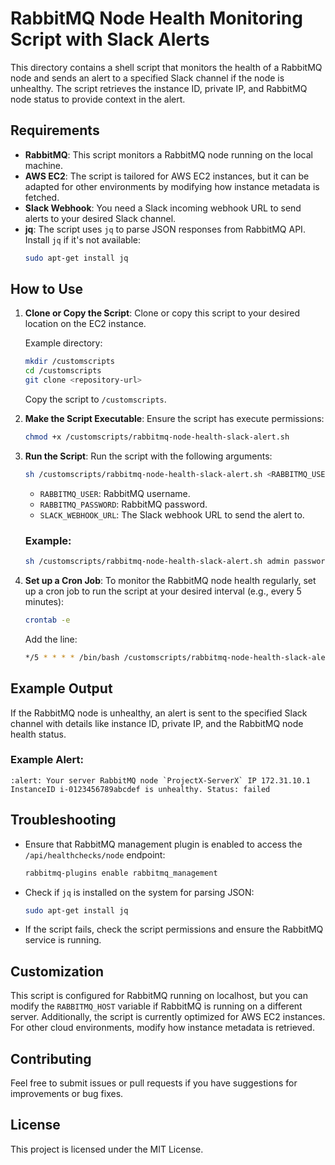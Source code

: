 # RabbitMQ Node Health Monitoring Script with Slack Alerts

This directory contains a shell script that monitors the health of a RabbitMQ node and sends an alert to a specified Slack channel if the node is unhealthy. The script retrieves the instance ID, private IP, and RabbitMQ node status to provide context in the alert.

## Requirements

- **RabbitMQ**: This script monitors a RabbitMQ node running on the local machine.
- **AWS EC2**: The script is tailored for AWS EC2 instances, but it can be adapted for other environments by modifying how instance metadata is fetched.
- **Slack Webhook**: You need a Slack incoming webhook URL to send alerts to your desired Slack channel.
- **jq**: The script uses `jq` to parse JSON responses from RabbitMQ API. Install `jq` if it's not available:
  ```bash
  sudo apt-get install jq
  ```

## How to Use

1. **Clone or Copy the Script**: Clone or copy this script to your desired location on the EC2 instance.

   Example directory:
   ```bash
   mkdir /customscripts
   cd /customscripts
   git clone <repository-url>
   ```
   Copy the script to `/customscripts`.

2. **Make the Script Executable**: Ensure the script has execute permissions:
   ```bash
   chmod +x /customscripts/rabbitmq-node-health-slack-alert.sh
   ```

3. **Run the Script**: Run the script with the following arguments:
   ```bash
   sh /customscripts/rabbitmq-node-health-slack-alert.sh <RABBITMQ_USER> <RABBITMQ_PASSWORD> <SLACK_WEBHOOK_URL>
   ```

   - `RABBITMQ_USER`: RabbitMQ username.
   - `RABBITMQ_PASSWORD`: RabbitMQ password.
   - `SLACK_WEBHOOK_URL`: The Slack webhook URL to send the alert to.

   ### Example:
   ```bash
   sh /customscripts/rabbitmq-node-health-slack-alert.sh admin password123 https://hooks.slack.com/services/XXXXXXXXXX/XXXXXXXXXX/XXXXXXXXXXXXXXXXXXXXXXXXXXXXXX
   ```

4. **Set up a Cron Job**: To monitor the RabbitMQ node health regularly, set up a cron job to run the script at your desired interval (e.g., every 5 minutes):
   ```bash
   crontab -e
   ```
   Add the line:
   ```bash
   */5 * * * * /bin/bash /customscripts/rabbitmq-node-health-slack-alert.sh <RABBITMQ_USER> <RABBITMQ_PASSWORD> <SLACK_WEBHOOK_URL>
   ```

## Example Output

If the RabbitMQ node is unhealthy, an alert is sent to the specified Slack channel with details like instance ID, private IP, and the RabbitMQ node health status.

### Example Alert:
```
:alert: Your server RabbitMQ node `ProjectX-ServerX` IP 172.31.10.1 InstanceID i-0123456789abcdef is unhealthy. Status: failed
```

## Troubleshooting

- Ensure that RabbitMQ management plugin is enabled to access the `/api/healthchecks/node` endpoint:
  ```bash
  rabbitmq-plugins enable rabbitmq_management
  ```
- Check if `jq` is installed on the system for parsing JSON:
  ```bash
  sudo apt-get install jq
  ```
- If the script fails, check the script permissions and ensure the RabbitMQ service is running.

## Customization

This script is configured for RabbitMQ running on localhost, but you can modify the `RABBITMQ_HOST` variable if RabbitMQ is running on a different server. Additionally, the script is currently optimized for AWS EC2 instances. For other cloud environments, modify how instance metadata is retrieved.

## Contributing

Feel free to submit issues or pull requests if you have suggestions for improvements or bug fixes.

## License

This project is licensed under the MIT License.
